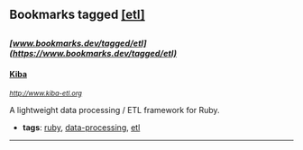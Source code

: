 ## Bookmarks tagged [[etl]](https://www.bookmarks.dev?q=[etl])

_<sup><sup>[www.bookmarks.dev/tagged/etl](https://www.bookmarks.dev/tagged/etl)</sup></sup>_
---
#### [Kiba](http://www.kiba-etl.org)
_<sup>http://www.kiba-etl.org</sup>_

A lightweight data processing / ETL framework for Ruby.
* **tags**: [ruby](../tagged/ruby.md), [data-processing](../tagged/data-processing.md), [etl](../tagged/etl.md)
---

